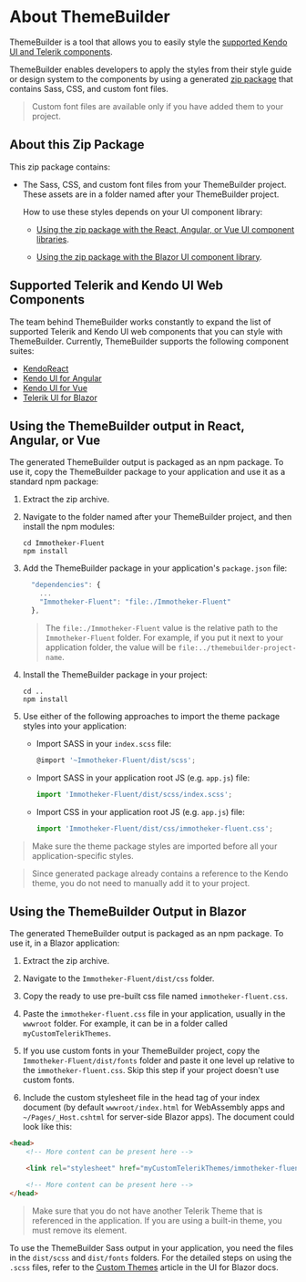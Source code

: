 
# About ThemeBuilder

ThemeBuilder is a tool that allows you to easily style the [supported Kendo UI and Telerik components](#supported-telerik-and-kendo-ui-web-components).

ThemeBuilder enables developers to apply the styles from their style guide or design system to the components by using a generated [zip package](#about-this-zip-package) that contains Sass, CSS, and custom font files.

>Custom font files are available only if you have added them to your project.

## About this Zip Package

This zip package contains:

* The Sass, CSS, and custom font files from your ThemeBuilder project. These assets are in a folder named after your ThemeBuilder project.

  How to use these styles depends on your UI component library:

     * [Using the zip package with the React, Angular, or Vue UI component libraries](#using-the-themebuilder-output-in-react-angular-or-vue).
     
     * [Using the zip package with the Blazor UI component library](#using-the-themebuilder-output-in-blazor).

## Supported Telerik and Kendo UI Web Components

The team behind ThemeBuilder works constantly to expand the list of supported Telerik and Kendo UI web components that you can style with ThemeBuilder. Currently, ThemeBuilder supports the following component suites:

* [KendoReact](https://www.telerik.com/kendo-react-ui/)
* [Kendo UI for Angular](https://www.telerik.com/kendo-angular-ui)
* [Kendo UI for Vue](https://www.telerik.com/kendo-vue-ui)
* [Telerik UI for Blazor](https://www.telerik.com/blazor-ui)

## Using the ThemeBuilder output in React, Angular, or Vue

The generated ThemeBuilder output is packaged as an npm package. To use it, copy the ThemeBuilder package to your application and use it as a standard npm package:

1. Extract the zip archive.

1. Navigate to the folder named after your ThemeBuilder project, and then install the npm modules:

    ```shell
    cd Immotheker-Fluent
    npm install
    ```

1. Add the ThemeBuilder package in your application's <code>package.json</code> file:

    ```js
      "dependencies": {
        ...
        "Immotheker-Fluent": "file:./Immotheker-Fluent"
      },
    ```

    >The <code>file:./Immotheker-Fluent</code> value is the relative path to the <code>Immotheker-Fluent</code> folder. For example, if you put it next to your application folder, the value will be <code>file:../themebuilder-project-name</code>.

1. Install the ThemeBuilder package in your project:

    ```shell
    cd ..
    npm install
    ```

1. Use either of the following approaches to import the theme package styles into your application: 

    - Import SASS in your <code>index.scss</code> file:

      ```js
      @import '~Immotheker-Fluent/dist/scss';
      ```

    - Import SASS in your application root JS (e.g. <code>app.js</code>) file:

      ```js
      import 'Immotheker-Fluent/dist/scss/index.scss';
      ```

    - Import CSS in your application root JS (e.g. <code>app.js</code>) file:

      ```js
      import 'Immotheker-Fluent/dist/css/immotheker-fluent.css';
      ```

  > Make sure the theme package styles are imported before all your application-specific styles.

  > Since generated package already contains a reference to the Kendo theme, you do not need to manually add it to your project.


## Using the ThemeBuilder Output in Blazor

The generated ThemeBuilder output is packaged as an npm package. To use it, in a Blazor application:

1. Extract the zip archive.

1. Navigate to the <code>Immotheker-Fluent/dist/css</code> folder.

1. Copy the ready to use pre-built css file named <code>immotheker-fluent.css</code>.

1. Paste the <code>immotheker-fluent.css</code> file in your application, usually in the <code>wwwroot</code> folder. For example, it can be in a folder called <code>myCustomTelerikThemes</code>.

1. If you use custom fonts in your ThemeBuilder project, copy the <code>Immotheker-Fluent/dist/fonts</code> folder and paste it one level up relative to the <code>immotheker-fluent.css</code>.  Skip this step if your project doesn't use custom fonts. 

1. Include the custom stylesheet file in the head tag of your index document (by default <code>wwwroot/index.html</code> for WebAssembly apps and <code>~/Pages/_Host.cshtml</code> for server-side Blazor apps). The document could look like this:

```html
<head>
    <!-- More content can be present here -->

    <link rel="stylesheet" href="myCustomTelerikThemes/immotheker-fluent.css" />

    <!-- More content can be present here -->
</head>
```

> Make sure that you do not have another Telerik Theme that is referenced in the application. If you are using a built-in theme, you must remove its <code><link></code> element.

To use the ThemeBuilder Sass output in your application, you need the files in the <code>dist/scss</code> and <code>dist/fonts</code> folders. For the detailed steps on using the <code>.scss</code> files, refer to the [Custom Themes](https://docs.telerik.com/blazor-ui/styling-and-themes/custom-theme#using-the-build-process-of-the-application) article in the UI for Blazor docs.
